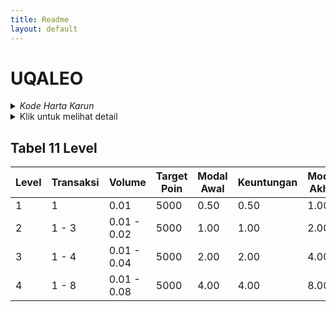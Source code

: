 ```yaml
---
title: Readme
layout: default
---
```


# UQALEO

<details>
  <summary><i>Kode Harta Karun</i></summary>
  <p>
    Setiap bulan ada momentum bagus, dimana ada salah satu hari, grafiknya membentuk pola yang mudah dibaca dan diikuti, itu adalah kesempatan untuk meraih profit yang optimal.
  </p>
  <p>"La paciencia es amarga, pero su fruto es dulce". – Aristóteles</p>
</details>

<details>
  <summary>Klik untuk melihat detail</summary>
  <p>"Jika ada Tuhan, dari mana semua kejahatan ini berasal? Jika tidak ada Tuhan, dari mana kebaikan berasal?" – Anicius Manlius Severinus Boethius</p>
  <p>"Kesabaran adalah kunci." – Anonim</p>
  <p>"Kesabaran itu pahit, tapi buahnya manis." – Aristóteles</p>
</details>

## Tabel 11 Level

| Level | Transaksi | Volume      | Target Poin | Modal Awal | Keuntungan | Modal Akhir | Margin | Simbol |
|-------|-----------|-------------|-------------|------------|------------|-------------|--------|--------|
| 1     | 1         | 0.01        | 5000        | 0.50       | 0.50       | 1.00        | 0.22   | ETHUSD |
| 2     | 1 - 3     | 0.01 - 0.02 | 5000        | 1.00       | 1.00       | 2.00        | 0.44   | ETHUSD |
| 3     | 1 - 4     | 0.01 - 0.04 | 5000        | 2.00       | 2.00       | 4.00        | 0.88   | ETHUSD |
| 4     | 1 - 8     | 0.01 - 0.08 | 5000        | 4.00       | 4.00       | 8.00        | 1.76   | ETHUSD |

